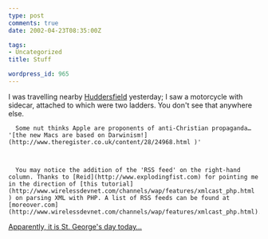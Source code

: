 ```yaml
---
type: post
comments: true
date: 2002-04-23T08:35:00Z

tags:
- Uncategorized
title: Stuff

wordpress_id: 965
---
```


I was travelling nearby [Huddersfield](http://www.huddersfield1.co.uk/) yesterday; I saw a motorcycle with sidecar, attached to which were two ladders. You don't see that anywhere else.   

  

      Some nut thinks Apple are proponents of anti-Christian propaganda… '[the new Macs are based on Darwinism!](http://www.theregister.co.uk/content/28/24968.html )'  

  

      You may notice the addition of the 'RSS feed' on the right-hand column. Thanks to [Reid](http://www.explodingfist.com) for pointing me in the direction of [this tutorial](http://www.wirelessdevnet.com/channels/wap/features/xmlcast_php.html ) on parsing XML with PHP. A list of RSS feeds can be found at [moreover.com](http://www.wirelessdevnet.com/channels/wap/features/xmlcast_php.html).  

  

[Apparently, it is St. George's day today…](http://frownland.com/index.shtml?archive/2001_04_01_archive.html#3327863)
